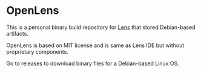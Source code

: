 # OpenLens

This is a personal binary build repository for [Lens](https://github.com/lensapp/lens.git) that stored Debian-based artifacts.

OpenLens is based on MIT license and is same as Lens IDE but without proprietary components.

Go to releases to download binary files for a Debian-based Linux OS.
